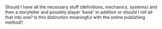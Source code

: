 Should I have all the necessary stuff (definitions, mechanics, systems) and then a storyteller and possibly player 'book' in addition or should I roll all that into one? Is this distinction meaningful with the online publishing method?